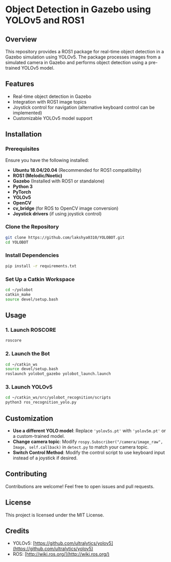 # Object Detection in Gazebo using YOLOv5 and ROS1

## Overview
This repository provides a ROS1 package for real-time object detection in a Gazebo simulation using YOLOv5. The package processes images from a simulated camera in Gazebo and performs object detection using a pre-trained YOLOv5 model.

## Features
- Real-time object detection in Gazebo
- Integration with ROS1 image topics
- Joystick control for navigation (alternative keyboard control can be implemented)
- Customizable YOLOv5 model support

## Installation

### Prerequisites
Ensure you have the following installed:
- **Ubuntu 18.04/20.04** (Recommended for ROS1 compatibility)
- **ROS1 (Melodic/Noetic)**
- **Gazebo** (Installed with ROS1 or standalone)
- **Python 3**
- **PyTorch**
- **YOLOv5**
- **OpenCV**
- **cv_bridge** (for ROS to OpenCV image conversion)
- **Joystick drivers** (if using joystick control)

### Clone the Repository
```bash
git clone https://github.com/lakshya0310/YOLOBOT.git
cd YOLOBOT
```

### Install Dependencies
```bash
pip install -r requirements.txt
```

### Set Up a Catkin Workspace
```bash
cd ~/yolobot
catkin_make
source devel/setup.bash
```

## Usage

### 1. Launch ROSCORE
```bash
roscore
```
### 2. Launch the Bot
```bash
cd ~/catkin_ws
source devel/setup.bash
roslaunch yolobot_gazebo yolobot_launch.launch
```
### 3. Launch YOLOv5
```bash 
cd ~/catkin_ws/src/yolobot_recognition/scripts
python3 ros_recognition_yolo.py
```
## Customization
- **Use a different YOLO model**: Replace `'yolov5s.pt'` with `'yolov5m.pt'` or a custom-trained model.
- **Change camera topic**: Modify `rospy.Subscriber("/camera/image_raw", Image, self.callback)` in `detect.py` to match your camera topic.
- **Switch Control Method**: Modify the control script to use keyboard input instead of a joystick if desired.

## Contributing
Contributions are welcome! Feel free to open issues and pull requests.

## License
This project is licensed under the MIT License.

## Credits
- YOLOv5: [https://github.com/ultralytics/yolov5](https://github.com/ultralytics/yolov5)
- ROS: [http://wiki.ros.org/](http://wiki.ros.org/)